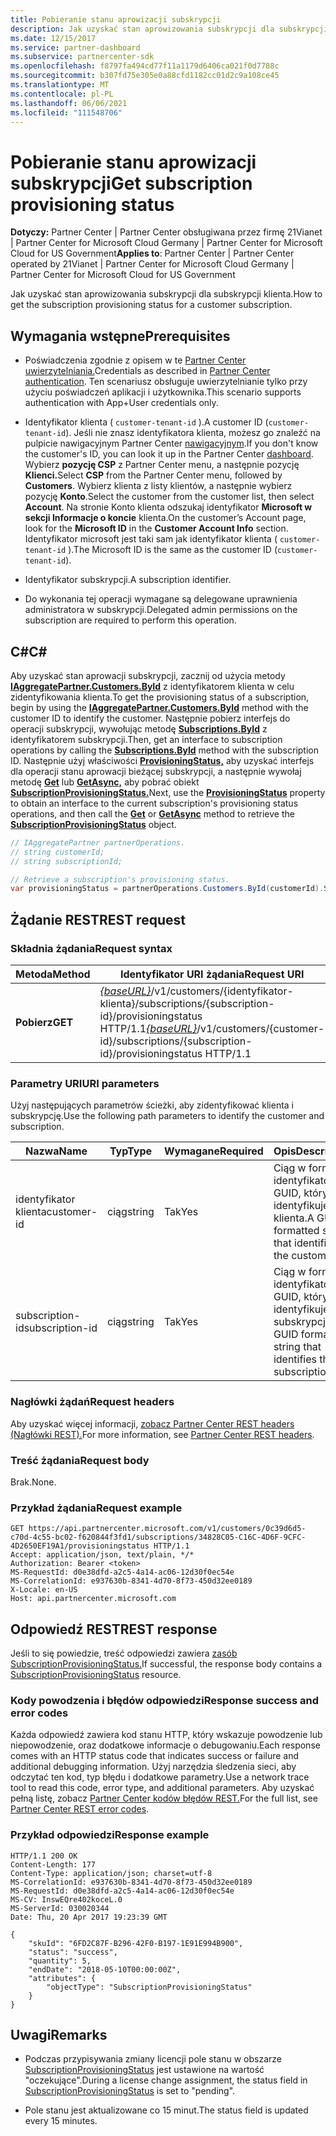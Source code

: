 ```yaml
---
title: Pobieranie stanu aprowizacji subskrypcji
description: Jak uzyskać stan aprowizowania subskrypcji dla subskrypcji klienta.
ms.date: 12/15/2017
ms.service: partner-dashboard
ms.subservice: partnercenter-sdk
ms.openlocfilehash: f8797fa494cd77f11a1179d6406ca021f0d7788c
ms.sourcegitcommit: b307fd75e305e0a88cfd1182cc01d2c9a108ce45
ms.translationtype: MT
ms.contentlocale: pl-PL
ms.lasthandoff: 06/06/2021
ms.locfileid: "111548706"
---
```

# <a name="get-subscription-provisioning-status"></a><span data-ttu-id="1ee26-103">Pobieranie stanu aprowizacji subskrypcji</span><span class="sxs-lookup"><span data-stu-id="1ee26-103">Get subscription provisioning status</span></span>

<span data-ttu-id="1ee26-104">**Dotyczy:** Partner Center | Partner Center obsługiwana przez firmę 21Vianet | Partner Center for Microsoft Cloud Germany | Partner Center for Microsoft Cloud for US Government</span><span class="sxs-lookup"><span data-stu-id="1ee26-104">**Applies to**: Partner Center | Partner Center operated by 21Vianet | Partner Center for Microsoft Cloud Germany | Partner Center for Microsoft Cloud for US Government</span></span>

<span data-ttu-id="1ee26-105">Jak uzyskać stan aprowizowania subskrypcji dla subskrypcji klienta.</span><span class="sxs-lookup"><span data-stu-id="1ee26-105">How to get the subscription provisioning status for a customer subscription.</span></span>

## <a name="prerequisites"></a><span data-ttu-id="1ee26-106">Wymagania wstępne</span><span class="sxs-lookup"><span data-stu-id="1ee26-106">Prerequisites</span></span>

- <span data-ttu-id="1ee26-107">Poświadczenia zgodnie z opisem w te [Partner Center uwierzytelniania.](partner-center-authentication.md)</span><span class="sxs-lookup"><span data-stu-id="1ee26-107">Credentials as described in [Partner Center authentication](partner-center-authentication.md).</span></span> <span data-ttu-id="1ee26-108">Ten scenariusz obsługuje uwierzytelnianie tylko przy użyciu poświadczeń aplikacji i użytkownika.</span><span class="sxs-lookup"><span data-stu-id="1ee26-108">This scenario supports authentication with App+User credentials only.</span></span>

- <span data-ttu-id="1ee26-109">Identyfikator klienta ( `customer-tenant-id` ).</span><span class="sxs-lookup"><span data-stu-id="1ee26-109">A customer ID (`customer-tenant-id`).</span></span> <span data-ttu-id="1ee26-110">Jeśli nie znasz identyfikatora klienta, możesz go znaleźć na pulpicie nawigacyjnym Partner Center [nawigacyjnym](https://partner.microsoft.com/dashboard).</span><span class="sxs-lookup"><span data-stu-id="1ee26-110">If you don't know the customer's ID, you can look it up in the Partner Center [dashboard](https://partner.microsoft.com/dashboard).</span></span> <span data-ttu-id="1ee26-111">Wybierz **pozycję CSP** z Partner Center menu, a następnie pozycję **Klienci.**</span><span class="sxs-lookup"><span data-stu-id="1ee26-111">Select **CSP** from the Partner Center menu, followed by **Customers**.</span></span> <span data-ttu-id="1ee26-112">Wybierz klienta z listy klientów, a następnie wybierz pozycję **Konto**.</span><span class="sxs-lookup"><span data-stu-id="1ee26-112">Select the customer from the customer list, then select **Account**.</span></span> <span data-ttu-id="1ee26-113">Na stronie Konto klienta odszukaj identyfikator **Microsoft w** **sekcji Informacje o koncie** klienta.</span><span class="sxs-lookup"><span data-stu-id="1ee26-113">On the customer’s Account page, look for the **Microsoft ID** in the **Customer Account Info** section.</span></span> <span data-ttu-id="1ee26-114">Identyfikator microsoft jest taki sam jak identyfikator klienta ( `customer-tenant-id` ).</span><span class="sxs-lookup"><span data-stu-id="1ee26-114">The Microsoft ID is the same as the customer ID  (`customer-tenant-id`).</span></span>

- <span data-ttu-id="1ee26-115">Identyfikator subskrypcji.</span><span class="sxs-lookup"><span data-stu-id="1ee26-115">A subscription identifier.</span></span>

- <span data-ttu-id="1ee26-116">Do wykonania tej operacji wymagane są delegowane uprawnienia administratora w subskrypcji.</span><span class="sxs-lookup"><span data-stu-id="1ee26-116">Delegated admin permissions on the subscription are required to perform this operation.</span></span>

## <a name="c"></a><span data-ttu-id="1ee26-117">C\#</span><span class="sxs-lookup"><span data-stu-id="1ee26-117">C\#</span></span>

<span data-ttu-id="1ee26-118">Aby uzyskać stan aprowacji subskrypcji, zacznij od użycia metody [**IAggregatePartner.Customers.ById**](/dotnet/api/microsoft.store.partnercenter.customers.icustomercollection.byid) z identyfikatorem klienta w celu zidentyfikowania klienta.</span><span class="sxs-lookup"><span data-stu-id="1ee26-118">To get the provisioning status of a subscription, begin by using the [**IAggregatePartner.Customers.ById**](/dotnet/api/microsoft.store.partnercenter.customers.icustomercollection.byid) method with the customer ID to identify the customer.</span></span> <span data-ttu-id="1ee26-119">Następnie pobierz interfejs do operacji subskrypcji, wywołując metodę [**Subscriptions.ById**](/dotnet/api/microsoft.store.partnercenter.customerusers.icustomerusercollection.byid) z identyfikatorem subskrypcji.</span><span class="sxs-lookup"><span data-stu-id="1ee26-119">Then, get an interface to subscription operations by calling the [**Subscriptions.ById**](/dotnet/api/microsoft.store.partnercenter.customerusers.icustomerusercollection.byid) method with the subscription ID.</span></span> <span data-ttu-id="1ee26-120">Następnie użyj właściwości [**ProvisioningStatus,**](/dotnet/api/microsoft.store.partnercenter.subscriptions.isubscription.provisioningstatus) aby uzyskać interfejs dla operacji stanu aprowacji bieżącej subskrypcji, a następnie wywołaj metodę [**Get**](/dotnet/api/microsoft.store.partnercenter.subscriptions.isubscriptionprovisioningstatus.get) lub [**GetAsync,**](/dotnet/api/microsoft.store.partnercenter.subscriptions.isubscriptionprovisioningstatus.getasync) aby pobrać obiekt [**SubscriptionProvisioningStatus.**](/dotnet/api/microsoft.store.partnercenter.models.subscriptions.subscriptionprovisioningstatus)</span><span class="sxs-lookup"><span data-stu-id="1ee26-120">Next, use the [**ProvisioningStatus**](/dotnet/api/microsoft.store.partnercenter.subscriptions.isubscription.provisioningstatus) property to obtain an interface to the current subscription's provisioning status operations, and then call the [**Get**](/dotnet/api/microsoft.store.partnercenter.subscriptions.isubscriptionprovisioningstatus.get) or [**GetAsync**](/dotnet/api/microsoft.store.partnercenter.subscriptions.isubscriptionprovisioningstatus.getasync) method to retrieve the [**SubscriptionProvisioningStatus**](/dotnet/api/microsoft.store.partnercenter.models.subscriptions.subscriptionprovisioningstatus) object.</span></span>

``` csharp
// IAggregatePartner partnerOperations.
// string customerId;
// string subscriptionId;

// Retrieve a subscription's provisioning status.
var provisioningStatus = partnerOperations.Customers.ById(customerId).Subscriptions.ById(subscriptionID).ProvisioningStatus.Get();
```

## <a name="rest-request"></a><span data-ttu-id="1ee26-121">Żądanie REST</span><span class="sxs-lookup"><span data-stu-id="1ee26-121">REST request</span></span>

### <a name="request-syntax"></a><span data-ttu-id="1ee26-122">Składnia żądania</span><span class="sxs-lookup"><span data-stu-id="1ee26-122">Request syntax</span></span>

| <span data-ttu-id="1ee26-123">Metoda</span><span class="sxs-lookup"><span data-stu-id="1ee26-123">Method</span></span>  | <span data-ttu-id="1ee26-124">Identyfikator URI żądania</span><span class="sxs-lookup"><span data-stu-id="1ee26-124">Request URI</span></span>                                                                                                                        |
|---------|------------------------------------------------------------------------------------------------------------------------------------|
| <span data-ttu-id="1ee26-125">**Pobierz**</span><span class="sxs-lookup"><span data-stu-id="1ee26-125">**GET**</span></span> | <span data-ttu-id="1ee26-126">[*{baseURL}*](partner-center-rest-urls.md)/v1/customers/{identyfikator-klienta}/subscriptions/{subscription-id}/provisioningstatus HTTP/1.1</span><span class="sxs-lookup"><span data-stu-id="1ee26-126">[*{baseURL}*](partner-center-rest-urls.md)/v1/customers/{customer-id}/subscriptions/{subscription-id}/provisioningstatus HTTP/1.1</span></span> |

### <a name="uri-parameters"></a><span data-ttu-id="1ee26-127">Parametry URI</span><span class="sxs-lookup"><span data-stu-id="1ee26-127">URI parameters</span></span>

<span data-ttu-id="1ee26-128">Użyj następujących parametrów ścieżki, aby zidentyfikować klienta i subskrypcję.</span><span class="sxs-lookup"><span data-stu-id="1ee26-128">Use the following path parameters to identify the customer and subscription.</span></span>

| <span data-ttu-id="1ee26-129">Nazwa</span><span class="sxs-lookup"><span data-stu-id="1ee26-129">Name</span></span>            | <span data-ttu-id="1ee26-130">Typ</span><span class="sxs-lookup"><span data-stu-id="1ee26-130">Type</span></span>   | <span data-ttu-id="1ee26-131">Wymagane</span><span class="sxs-lookup"><span data-stu-id="1ee26-131">Required</span></span> | <span data-ttu-id="1ee26-132">Opis</span><span class="sxs-lookup"><span data-stu-id="1ee26-132">Description</span></span>                                               |
|-----------------|--------|----------|-----------------------------------------------------------|
| <span data-ttu-id="1ee26-133">identyfikator klienta</span><span class="sxs-lookup"><span data-stu-id="1ee26-133">customer-id</span></span>     | <span data-ttu-id="1ee26-134">ciąg</span><span class="sxs-lookup"><span data-stu-id="1ee26-134">string</span></span> | <span data-ttu-id="1ee26-135">Tak</span><span class="sxs-lookup"><span data-stu-id="1ee26-135">Yes</span></span>      | <span data-ttu-id="1ee26-136">Ciąg w formacie identyfikatora GUID, który identyfikuje klienta.</span><span class="sxs-lookup"><span data-stu-id="1ee26-136">A GUID formatted string that identifies the customer.</span></span>     |
| <span data-ttu-id="1ee26-137">subscription-id</span><span class="sxs-lookup"><span data-stu-id="1ee26-137">subscription-id</span></span> | <span data-ttu-id="1ee26-138">ciąg</span><span class="sxs-lookup"><span data-stu-id="1ee26-138">string</span></span> | <span data-ttu-id="1ee26-139">Tak</span><span class="sxs-lookup"><span data-stu-id="1ee26-139">Yes</span></span>      | <span data-ttu-id="1ee26-140">Ciąg w formacie identyfikatora GUID, który identyfikuje subskrypcję.</span><span class="sxs-lookup"><span data-stu-id="1ee26-140">A GUID formatted string that identifies the subscription.</span></span> |

### <a name="request-headers"></a><span data-ttu-id="1ee26-141">Nagłówki żądań</span><span class="sxs-lookup"><span data-stu-id="1ee26-141">Request headers</span></span>

<span data-ttu-id="1ee26-142">Aby uzyskać więcej informacji, [zobacz Partner Center REST headers (Nagłówki REST).](headers.md)</span><span class="sxs-lookup"><span data-stu-id="1ee26-142">For more information, see [Partner Center REST headers](headers.md).</span></span>

### <a name="request-body"></a><span data-ttu-id="1ee26-143">Treść żądania</span><span class="sxs-lookup"><span data-stu-id="1ee26-143">Request body</span></span>

<span data-ttu-id="1ee26-144">Brak.</span><span class="sxs-lookup"><span data-stu-id="1ee26-144">None.</span></span>

### <a name="request-example"></a><span data-ttu-id="1ee26-145">Przykład żądania</span><span class="sxs-lookup"><span data-stu-id="1ee26-145">Request example</span></span>

```http
GET https://api.partnercenter.microsoft.com/v1/customers/0c39d6d5-c70d-4c55-bc02-f620844f3fd1/subscriptions/34828C05-C16C-4D6F-9CFC-4D2650EF19A1/provisioningstatus HTTP/1.1
Accept: application/json, text/plain, */*
Authorization: Bearer <token>
MS-RequestId: d0e38dfd-a2c5-4a14-ac06-12d30f0ec54e
MS-CorrelationId: e937630b-8341-4d70-8f73-450d32ee0189
X-Locale: en-US
Host: api.partnercenter.microsoft.com
```

## <a name="rest-response"></a><span data-ttu-id="1ee26-146">Odpowiedź REST</span><span class="sxs-lookup"><span data-stu-id="1ee26-146">REST response</span></span>

<span data-ttu-id="1ee26-147">Jeśli to się powiedzie, treść odpowiedzi zawiera [zasób SubscriptionProvisioningStatus.](subscription-resources.md#subscriptionprovisioningstatus)</span><span class="sxs-lookup"><span data-stu-id="1ee26-147">If successful, the response body contains a [SubscriptionProvisioningStatus](subscription-resources.md#subscriptionprovisioningstatus) resource.</span></span>

### <a name="response-success-and-error-codes"></a><span data-ttu-id="1ee26-148">Kody powodzenia i błędów odpowiedzi</span><span class="sxs-lookup"><span data-stu-id="1ee26-148">Response success and error codes</span></span>

<span data-ttu-id="1ee26-149">Każda odpowiedź zawiera kod stanu HTTP, który wskazuje powodzenie lub niepowodzenie, oraz dodatkowe informacje o debugowaniu.</span><span class="sxs-lookup"><span data-stu-id="1ee26-149">Each response comes with an HTTP status code that indicates success or failure and additional debugging information.</span></span> <span data-ttu-id="1ee26-150">Użyj narzędzia śledzenia sieci, aby odczytać ten kod, typ błędu i dodatkowe parametry.</span><span class="sxs-lookup"><span data-stu-id="1ee26-150">Use a network trace tool to read this code, error type, and additional parameters.</span></span> <span data-ttu-id="1ee26-151">Aby uzyskać pełną listę, zobacz [Partner Center kodów błędów REST.](error-codes.md)</span><span class="sxs-lookup"><span data-stu-id="1ee26-151">For the full list, see [Partner Center REST error codes](error-codes.md).</span></span>

### <a name="response-example"></a><span data-ttu-id="1ee26-152">Przykład odpowiedzi</span><span class="sxs-lookup"><span data-stu-id="1ee26-152">Response example</span></span>

```http
HTTP/1.1 200 OK
Content-Length: 177
Content-Type: application/json; charset=utf-8
MS-CorrelationId: e937630b-8341-4d70-8f73-450d32ee0189
MS-RequestId: d0e38dfd-a2c5-4a14-ac06-12d30f0ec54e
MS-CV: InswEQre402koceL.0
MS-ServerId: 030020344
Date: Thu, 20 Apr 2017 19:23:39 GMT

{
    "skuId": "6FD2C87F-B296-42F0-B197-1E91E994B900",
    "status": "success",
    "quantity": 5,
    "endDate": "2018-05-10T00:00:00Z",
    "attributes": {
        "objectType": "SubscriptionProvisioningStatus"
    }
}
```

## <a name="remarks"></a><span data-ttu-id="1ee26-153">Uwagi</span><span class="sxs-lookup"><span data-stu-id="1ee26-153">Remarks</span></span>

- <span data-ttu-id="1ee26-154">Podczas przypisywania zmiany licencji pole stanu w obszarze [SubscriptionProvisioningStatus](subscription-resources.md#subscriptionprovisioningstatus) jest ustawione na wartość "oczekujące".</span><span class="sxs-lookup"><span data-stu-id="1ee26-154">During a license change assignment, the status field in [SubscriptionProvisioningStatus](subscription-resources.md#subscriptionprovisioningstatus) is set to "pending".</span></span>

- <span data-ttu-id="1ee26-155">Pole stanu jest aktualizowane co 15 minut.</span><span class="sxs-lookup"><span data-stu-id="1ee26-155">The status field is updated every 15 minutes.</span></span>
